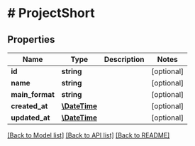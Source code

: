 # # ProjectShort

## Properties

Name | Type | Description | Notes
------------ | ------------- | ------------- | -------------
**id** | **string** |  | [optional] 
**name** | **string** |  | [optional] 
**main_format** | **string** |  | [optional] 
**created_at** | [**\DateTime**](\DateTime.md) |  | [optional] 
**updated_at** | [**\DateTime**](\DateTime.md) |  | [optional] 

[[Back to Model list]](../../README.md#documentation-for-models) [[Back to API list]](../../README.md#documentation-for-api-endpoints) [[Back to README]](../../README.md)


